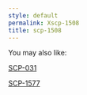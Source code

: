 ```yaml
---
style: default
permalink: Xscp-1508
title: scp-1508
---
```

You may also like:

[SCP-031](http://scp-wiki.net/scp-031)

[SCP-1577](http://scp-wiki.net/scp-1577)
